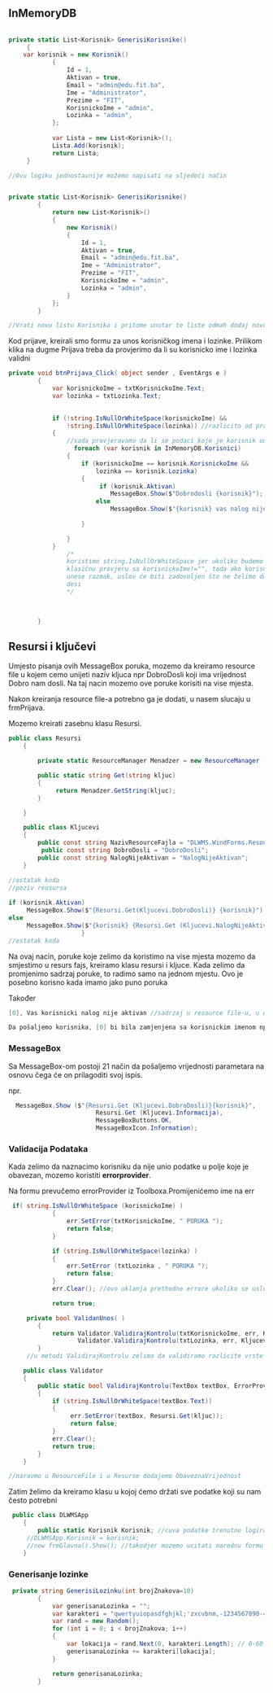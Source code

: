 ## InMemoryDB

```c#
  
private static List<Korisnik> GenerisiKorisnike()
     {
    var korisnik = new Korisnik()
            {
                Id = 1,
                Aktivan = true,
                Email = "admin@edu.fit.ba",
                Ime = "Administrator",
                Prezime = "FIT",
                KorisnickoIme = "admin",
                Lozinka = "admin",
            };
            
            var Lista = new List<Korisnik>();
            Lista.Add(korisnik);
            return Lista;
     } 

//Ovu logiku jednostavnije možemo napisati na sljedeći način


private static List<Korisnik> GenerisiKorisnike()
        {
            return new List<Korisnik>()
            {
                new Korisnik()
                {
                    Id = 1,
                    Aktivan = true,
                    Email = "admin@edu.fit.ba",
                    Ime = "Administrator",
                    Prezime = "FIT",
                    KorisnickoIme = "admin",
                    Lozinka = "admin",
                }
            };
        } 

//Vrati novu listu Korisnika i pritome unutar te liste odmah dodaj novog korisnika sa sljedecim vrijednostima njegovih propertija odnosno atributa. 
```

Kod prijave, kreirali smo formu za unos korisničkog imena i lozinke. Prilikom klika na dugme Prijava treba da provjerimo da li su korisnicko ime i lozinka validni 

```c#
private void btnPrijava_Click( object sender , EventArgs e )
        {
            var korisnickoIme = txtKorisnickoIme.Text;
            var lozinka = txtLozinka.Text;

            
            if (!string.IsNullOrWhiteSpace(korisnickoIme) &&
                !string.IsNullOrWhiteSpace(lozinka)) //razlicito od prazno
            {
                //sada provjeravamo da li se podaci koje je korisnik unio nalaze u bazi podataka 
				  foreach (var korisnik in InMemoryDB.Korisnici)
                {
                    if (korisnickoIme == korisnik.KorisnickoIme &&
                        lozinka == korisnik.Lozinka)
                    {
						 if (korisnik.Aktivan)
                            MessageBox.Show($"Dobrodosli {korisnik}");
                        else
                            MessageBox.Show($"{korisnik} vas nalog nije aktivan")
                  
                    }

                }
            } 
            	/* 
            	koristimo string.IsNullOrWhiteSpace jer ukoliko budemo radili 
            	klasičnu provjeru sa korisnickoIme!="", tada ako korisnik
                unese razmak, uslov će biti zadovoljen što ne želimo da se
				desi 
				*/
            


        }
```



## Resursi i ključevi

Umjesto pisanja ovih MessageBox poruka, mozemo da kreiramo resource file u kojem cemo unijeti naziv kljuca npr DobroDosli koji ima vrijednost Dobro nam dosli. Na taj nacin mozemo ove poruke korisiti na vise mjesta. 

Nakon kreiranja resource file-a potrebno ga je dodati, u nasem slucaju u frmPrijava. 

Mozemo kreirati zasebnu klasu Resursi.

```c#
public class Resursi
    {

        private static ResourceManager Menadzer = new ResourceManager (Kljucevi.NazivResourceFajla , Assembly.GetExecutingAssembly ());

        public static string Get(string kljuc)
        {
             return Menadzer.GetString(kljuc);
        }

    }

    public class Kljucevi
    {
        public const string NazivResourceFajla = "DLWMS.WindForms.Resource1";
         public const string DobroDosli = "DobroDosli";
        public const string NalogNijeAktivan = "NalogNijeAktivan";
    }

//ostatak koda 
//poziv reusursa
    
if (korisnik.Aktivan)
     MessageBox.Show($"{Resursi.Get(Kljucevi.DobroDosli)} {korisnik}");
else
     MessageBox.Show($"{korisnik} {Resursi.Get (Kljucevi.NalogNijeAktivan)}");
                    }
//ostatak koda

```

Na ovaj nacin, poruke koje zelimo da koristimo na vise mjesta mozemo da smjestimo u resurs fajs, kreiramo klasu resursi i kljuce. Kada zelimo da promjenimo sadrzaj poruke, to radimo samo na jednom mjestu. Ovo je posebno korisno kada imamo jako puno poruka

Također

```c#
[0], Vas korisnicki nalog nije aktivan //sadrzaj u resource file-u, u ovom slučaju, [0] znači da će vrijednost prvog parametara kojeg pošaljemo određenoj metodi biti zamjenjeno sa ovom lokacijom [0]. 

Da pošaljemo korisnika, [0] bi bila zamjenjena sa korisnickim imenom npr
```



### MessageBox

Sa MessageBox-om postoji 21 način da pošaljemo vrijednosti parametara na osnovu čega će on prilagoditi svoj ispis. 

npr.

```c#
  MessageBox.Show ($"{Resursi.Get (Kljucevi.DobroDosli)}{korisnik}",
                        Resursi.Get (Kljucevi.Informacija),
                        MessageBoxButtons.OK,
                        MessageBoxIcon.Information);
```



### Validacija Podataka

Kada zelimo da naznacimo korisniku da nije unio podatke u polje koje je obavezan, mozemo koristiti **errorprovider**.

Na formu prevučemo errorProvider iz Toolboxa.Promijenićemo ime na err

```c#
 if( string.IsNullOrWhiteSpace (korisnickoIme) )
            {
                err.SetError(txtKorisnickoIme, " PORUKA ");
                return false;
            }

            if (string.IsNullOrWhiteSpace(lozinka) )
            {
                err.SetError (txtLozinka , " PORUKA ");
                return false;
            }
            err.Clear(); //ovo uklanja prethodne errore ukoliko se uslov ispuni, medjutim, da bi ovo radilo trebali bi imati neke if elsove. Da to ne bi radili, ovo sve cemo objediniti cijelu ovu logiku u jednu metodu kojom cemo slati kontrolu koja bi trebala zadovoljiti odredjeni uslov

            return true;
```



```c#
     private bool ValidanUnos( )
        {
            return Validator.ValidirajKontrolu(txtKorisnickoIme, err, Kljucevi.ObaveznaVrijednost) &&
                   Validator.ValidirajKontrolu(txtLozinka, err, Kljucevi.ObaveznaVrijednost);
        }
     //u metodi ValidirajKontrolu zelimo da validiramo razlicite vrste kontrola, ne samo textbox, medjutim za sad cemo ostaviti textbox

    public class Validator
    {
        public static bool ValidirajKontrolu(TextBox textBox, ErrorProvider err, string kljuc)
        {
            if (string.IsNullOrWhiteSpace(textBox.Text))
            {
                 err.SetError(textBox, Resursi.Get(kljuc));
                 return false;
            }
            err.Clear();
            return true;
        }
    }

//naravmo u ResourceFile i u Resurse dodajemo ObaveznaVrijednost
```

Zatim želimo da kreiramo klasu u kojoj ćemo držati sve podatke koji su nam često potrebni 

```c#
 public class DLWMSApp
    {
        public static Korisnik Korisnik; //cuva podatke trenutno logiranog korisnika, u nasu formu dodamo 
     //DLWMSApp.Korisnik = korisnik;
     //new frmGlavna().Show(); //takodjer mozemo ucitati narednu formu ako sve prodje kako treba
    }
```



### Generisanje lozinke 

```c#
 private string GenerisiLozinku(int brojZnakova=10)
        {
            var generisanaLozinka = "";
            var karakteri = "qwertyuiopasdfghjkl;'zxcvbnm,-1234567890-=QWERTYUIOPASDFGHJKLČĆŽĐŠŠYXCVBNM";
            var rand = new Random();
            for (int i = 0; i < brojZnakova; i++) 
            {
                var lokacija = rand.Next(0, karakteri.Length); // 0-60 npr , ukoliko je rand vrijednost 2 on ce otici u karakteri i uzeti vrijednost koja se nalazi na lokaciji 2, u ovom slucaju to ce biti slovo "e". Ovo ce se ponavljati dok ne dodje do broja znakova 
                generisanaLozinka += karakteri[lokacija];
            }

            return generisanaLozinka;
        }
```


